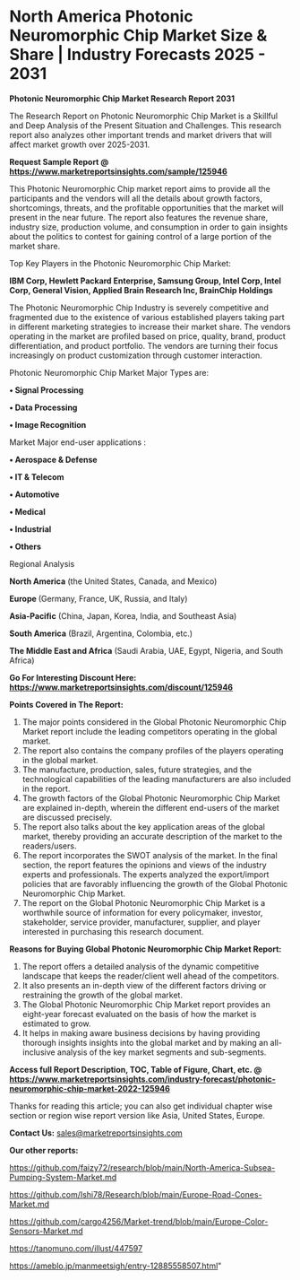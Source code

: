 # North America Photonic Neuromorphic Chip Market Size & Share | Industry Forecasts 2025 - 2031

<strong>Photonic Neuromorphic Chip Market Research Report 2031</strong>

The Research Report on Photonic Neuromorphic Chip Market is a Skillful and Deep Analysis of the Present Situation and Challenges. This research report also analyzes other important trends and market drivers that will affect market growth over 2025-2031.

<strong>Request Sample Report @ <a href=https://www.marketreportsinsights.com/sample/125946>https://www.marketreportsinsights.com/sample/125946</a></strong>

This Photonic Neuromorphic Chip market report aims to provide all the participants and the vendors will all the details about growth factors, shortcomings, threats, and the profitable opportunities that the market will present in the near future. The report also features the revenue share, industry size, production volume, and consumption in order to gain insights about the politics to contest for gaining control of a large portion of the market share.

Top Key Players in the Photonic Neuromorphic Chip Market:

<strong>IBM Corp, Hewlett Packard Enterprise, Samsung Group, Intel Corp, Intel Corp, General Vision, Applied Brain Research Inc, BrainChip Holdings</strong>

The Photonic Neuromorphic Chip Industry is severely competitive and fragmented due to the existence of various established players taking part in different marketing strategies to increase their market share. The vendors operating in the market are profiled based on price, quality, brand, product differentiation, and product portfolio. The vendors are turning their focus increasingly on product customization through customer interaction.

Photonic Neuromorphic Chip Market Major Types are:

<strong>• Signal Processing

• Data Processing

• Image Recognition</strong>

Market Major end-user applications :

<strong>• Aerospace & Defense

• IT & Telecom

• Automotive

• Medical

• Industrial

• Others</strong>

Regional Analysis

</u><strong><b>North America</b></strong> (the United States, Canada, and Mexico)

<strong><b>Europe </b></strong>(Germany, France, UK, Russia, and Italy)

<strong><b>Asia-Pacific</b></strong> (China, Japan, Korea, India, and Southeast Asia)

<strong><b>South America</b></strong> (Brazil, Argentina, Colombia, etc.)

<strong><b>The Middle East and Africa</b></strong> (Saudi Arabia, UAE, Egypt, Nigeria, and South Africa)

<strong>Go For Interesting Discount Here: <a href=https://www.marketreportsinsights.com/discount/125946>https://www.marketreportsinsights.com/discount/125946</a></strong>

<strong>Points Covered in The Report:</strong>
<ol>
  <li>The major points considered in the Global Photonic Neuromorphic Chip Market report include the leading competitors operating in the global market.</li>
  <li>The report also contains the company profiles of the players operating in the global market.</li>
  <li>The manufacture, production, sales, future strategies, and the technological capabilities of the leading manufacturers are also included in the report.</li>
  <li>The growth factors of the Global Photonic Neuromorphic Chip Market are explained in-depth, wherein the different end-users of the market are discussed precisely.</li>
  <li>The report also talks about the key application areas of the global market, thereby providing an accurate description of the market to the readers/users.</li>
  <li>The report incorporates the SWOT analysis of the market. In the final section, the report features the opinions and views of the industry experts and professionals. The experts analyzed the export/import policies that are favorably influencing the growth of the Global Photonic Neuromorphic Chip Market.</li>
  <li>The report on the Global Photonic Neuromorphic Chip Market is a worthwhile source of information for every policymaker, investor, stakeholder, service provider, manufacturer, supplier, and player interested in purchasing this research document.</li>
</ol>
<strong>Reasons for Buying Global Photonic Neuromorphic Chip Market Report:</strong>

<ol>
  <li>The report offers a detailed analysis of the dynamic competitive landscape that keeps the reader/client well ahead of the competitors.</li>
  <li>It also presents an in-depth view of the different factors driving or restraining the growth of the global market.</li>
  <li>The Global Photonic Neuromorphic Chip Market report provides an eight-year forecast evaluated on the basis of how the market is estimated to grow.</li>
  <li>It helps in making aware business decisions by having providing thorough insights insights into the global market and by making an all-inclusive analysis of the key market segments and sub-segments.</li>
</ol>
<strong>Access full Report Description, TOC, Table of Figure, Chart, etc. @ <a href=https://www.marketreportsinsights.com/industry-forecast/photonic-neuromorphic-chip-market-2022-125946>https://www.marketreportsinsights.com/industry-forecast/photonic-neuromorphic-chip-market-2022-125946</a></strong>


Thanks for reading this article; you can also get individual chapter wise section or region wise report version like Asia, United States, Europe.

<strong>Contact Us:</strong>
sales@marketreportsinsights.com

<strong>Our other reports:</strong>

<a href=https://github.com/faizy72/research/blob/main/North-America-Subsea-Pumping-System-Market.md>https://github.com/faizy72/research/blob/main/North-America-Subsea-Pumping-System-Market.md</a>

<a href=https://github.com/Ishi78/Research/blob/main/Europe-Road-Cones-Market.md>https://github.com/Ishi78/Research/blob/main/Europe-Road-Cones-Market.md</a>

<a href=https://github.com/cargo4256/Market-trend/blob/main/Europe-Color-Sensors-Market.md>https://github.com/cargo4256/Market-trend/blob/main/Europe-Color-Sensors-Market.md</a>

<a href=https://tanomuno.com/illust/447597>https://tanomuno.com/illust/447597</a>

<a href=https://ameblo.jp/manmeetsigh/entry-12885558507.html>https://ameblo.jp/manmeetsigh/entry-12885558507.html</a>"
